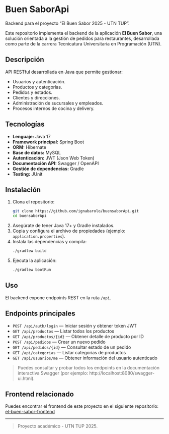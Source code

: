 # Buen SaborApi

Backend para el proyecto “El Buen Sabor 2025 - UTN TUP”.

Este repositorio implementa el backend de la aplicación **El Buen Sabor**, una solución orientada a la gestión de pedidos para restaurantes, desarrollada como parte de la carrera Tecnicatura Universitaria en Programación (UTN).

## Descripción

API RESTful desarrollada en Java que permite gestionar:

- Usuarios y autenticación.
- Productos y categorías.
- Pedidos y estados.
- Clientes y direcciones.
- Administración de sucursales y empleados.
- Procesos internos de cocina y delivery.

## Tecnologías

- **Lenguaje:** Java 17
- **Framework principal:** Spring Boot
- **ORM:** Hibernate
- **Base de datos:** MySQL
- **Autenticación:** JWT (Json Web Token)
- **Documentación API:** Swagger / OpenAPI
- **Gestión de dependencias:** Gradle
- **Testing:** JUnit

## Instalación

1. Clona el repositorio:
    ```bash
    git clone https://github.com/ignabarolo/buensaborApi.git
    cd buensaborApi
    ```
2. Asegúrate de tener Java 17+ y Gradle instalados.
3. Copia y configura el archivo de propiedades (ejemplo: `application.properties`).
4. Instala las dependencias y compila:
    ```bash
    ./gradlew build
    ```
5. Ejecuta la aplicación:
    ```bash
    ./gradlew bootRun
    ```

## Uso

El backend expone endpoints REST en la ruta `/api`. 

## Endpoints principales

- `POST /api/auth/login` — Iniciar sesión y obtener token JWT
- `GET /api/productos` — Listar todos los productos
- `GET /api/productos/{id}` — Obtener detalle de producto por ID
- `POST /api/pedidos` — Crear un nuevo pedido
- `GET /api/pedidos/{id}` — Consultar estado de un pedido
- `GET /api/categorias` — Listar categorías de productos
- `GET /api/usuarios/me` — Obtener información del usuario autenticado

> Puedes consultar y probar todos los endpoints en la documentación interactiva Swagger (por ejemplo: http://localhost:8080/swagger-ui.html).

## Frontend relacionado

Puedes encontrar el frontend de este proyecto en el siguiente repositorio:  
[el-buen-sabor-frontend](https://github.com/SantiagoVidela933/el-buen-sabor-frontend)

---

> Proyecto académico - UTN TUP 2025.
